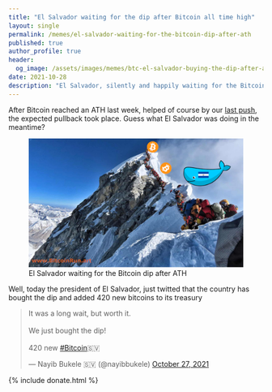 ```yaml
---
title: "El Salvador waiting for the dip after Bitcoin all time high"
layout: single
permalink: /memes/el-salvador-waiting-for-the-bitcoin-dip-after-ath
published: true
author_profile: true
header:
  og_image: /assets/images/memes/btc-el-salvador-buying-the-dip-after-ath/el-salvador-waiting-the-dip-after-ath-1500x900.png
date: 2021-10-28
description: "El Salvador, silently and happily waiting for the Bitcoin dip after ATH."
---
```


After Bitcoin reached an ATH last week, helped of course by our [last push](/memes/what-helped-bitcoin-climb-to-new-all-time-high),
the expected pullback took place. Guess what El Salvador was doing in the meantime?


<figure class="image">
  <a href="/assets/images/memes/btc-el-salvador-buying-the-dip-after-ath/el-salvador-waiting-the-dip-after-ath-1500x900.png">
    <img src="/assets/images/memes/btc-el-salvador-buying-the-dip-after-ath/el-salvador-waiting-the-dip-after-ath-1500x900.png" alt="Bitcoin Run Bern Statistics">
  </a>
  <figcaption>El Salvador waiting for the Bitcoin dip after ATH</figcaption>
</figure> 

Well, today the president of El Salvador, just twitted that the country has bought the dip and added 420 new bitcoins to
its treasury

<blockquote class="twitter-tweet"><p lang="en" dir="ltr">It was a long wait, but worth it.<br><br>We just bought the dip!<br><br>420 new <a href="https://twitter.com/hashtag/Bitcoin?src=hash&amp;ref_src=twsrc%5Etfw">#Bitcoin</a>🇸🇻</p>&mdash; Nayib Bukele 🇸🇻 (@nayibbukele) <a href="https://twitter.com/nayibbukele/status/1453461587948445697?ref_src=twsrc%5Etfw">October 27, 2021</a></blockquote> <script async src="https://platform.twitter.com/widgets.js" charset="utf-8"></script>
 
 {% include donate.html %}  